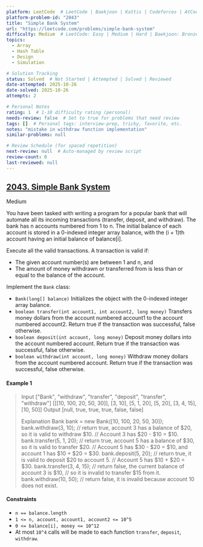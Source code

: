 ```yaml
---
platform: LeetCode  # LeetCode | Baekjoon | Kattis | Codeforces | AtCoder | HackerRank | etc.
platform-problem-id: "2043"
title: "Simple Bank System"
url: "https://leetcode.com/problems/simple-bank-system"
difficulty: Medium  # LeetCode: Easy | Medium | Hard | Baekjoon: Bronze | Silver | Gold | Platinum | Diamond
topics:
  - Array
  - Hash Table
  - Design
  - Simulation

# Solution Tracking
status: Solved  # Not Started | Attempted | Solved | Reviewed
date-attempted: 2025-10-26
date-solved: 2025-10-26
attempts: 2

# Personal Notes
rating: 1  # 1-10 difficulty rating (personal)
needs-review: false  # Set to true for problems that need review
tags: []  # Personal tags: interview-prep, tricky, favorite, etc.
notes: "mistake in withdraw function implementation"
similar-problems: null

# Review Schedule (for spaced repetition)
next-review: null  # Auto-managed by review script
review-count: 0
last-reviewed: null
---
```


## [2043. Simple Bank System](https://leetcode.com/problems/simple-bank-system)

Medium

You have been tasked with writing a program for a popular bank that will automate all its incoming transactions (transfer, deposit, and withdraw). 
The bank has n accounts numbered from 1 to n. 
The initial balance of each account is stored in a 0-indexed integer array balance, with the (i + 1)th account having an initial balance of balance[i].

Execute all the valid transactions. A transaction is valid if:

- The given account number(s) are between 1 and n, and
- The amount of money withdrawn or transferred from is less than or equal to the balance of the account.

Implement the `Bank` class:

- `Bank(long[] balance)` Initializes the object with the 0-indexed integer array balance.
- `boolean transfer(int account1, int account2, long money)` Transfers money dollars from the account numbered account1 to the account numbered account2. Return true if the transaction was successful, false otherwise.
- `boolean deposit(int account, long money)` Deposit money dollars into the account numbered account. Return true if the transaction was successful, false otherwise.
- `boolean withdraw(int account, long money)` Withdraw money dollars from the account numbered account. Return true if the transaction was successful, false otherwise.
 
#### Example 1

> Input
> ["Bank", "withdraw", "transfer", "deposit", "transfer", "withdraw"]
> [[[10, 100, 20, 50, 30]], [3, 10], [5, 1, 20], [5, 20], [3, 4, 15], [10, 50]]
> Output
> [null, true, true, true, false, false]
> 
> Explanation
> Bank bank = new Bank([10, 100, 20, 50, 30]);
> bank.withdraw(3, 10);    // return true, account 3 has a balance of $20, so it is valid to withdraw $10.
>                          // Account 3 has $20 - $10 = $10.
> bank.transfer(5, 1, 20); // return true, account 5 has a balance of $30, so it is valid to transfer $20.
>                          // Account 5 has $30 - $20 = $10, and account 1 has $10 + $20 = $30.
> bank.deposit(5, 20);     // return true, it is valid to deposit $20 to account 5.
>                          // Account 5 has $10 + $20 = $30.
> bank.transfer(3, 4, 15); // return false, the current balance of account 3 is $10,
>                          // so it is invalid to transfer $15 from it.
> bank.withdraw(10, 50);   // return false, it is invalid because account 10 does not exist.
 

#### Constraints

- `n == balance.length`
- `1 <= n, account, account1, account2 <= 10^5`
- `0 <= balance[i], money <= 10^12`
- At most `10^4` calls will be made to each function `transfer`, `deposit`, `withdraw`.